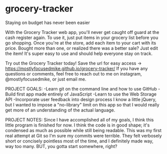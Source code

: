 # grocery-tracker
Staying on budget has never been easier

  With the Grocery Tracker web app, you'll never get caught off guard at the cash register again. 
To use it, just put items in your grocery list before you go shopping. Once you're at the store, add each item to your cart with its
price. Bought more than one, or realized there was a better sale? Just edit the item! It's super easy to use and should help everyone
stay on track.
  
Try out the Grocery Tracker today! Save the url for easy access -> https://mostlyfocusedmike.github.io/grocery-tracker/
If you have any questions or comments, feel free to reach out to me on instagram, @mostlyfocusedmike, or just email me.

PROJECT GOALS:
  -Learn git on the command line and how to use GitHub
  -Build first app made entirely of JavaScript
  -Learn to use the Web Storage API -Incorporate user feedback into design process
I know a little jQuery, but I wanted to impose a "no-library" limit on this app so that I would really get more of an
understanding of the actual language.

PROJECT NOTES: Since I have accomplished all of my goals, I think this little program is finished for now. 
I think the code is in good shape; it's condensed as much as possible while still being readable. This was my first real attempt at
Git so I'm sure my commits were terrible. They felt verbosely short or concisely pointless most of the time, 
and I definitely made way, way too many. BUT, you gotta start somewhere, right?
